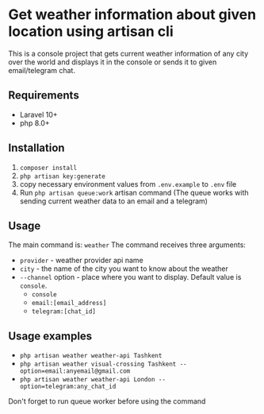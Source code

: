 # Get weather information about given location using artisan cli

This is a console project that gets current weather information of any city over the world and displays it in the console or sends it to given email/telegram chat.

## Requirements
* Laravel 10+
* php 8.0+

## Installation

1. `composer install`
2. `php artisan key:generate`
3. copy necessary environment values from `.env.example` to `.env` file
4. Run `php artisan queue:work` artisan command (The queue works with sending current weather data to an email and a telegram)

## Usage

The main command is: `weather`
The command receives three arguments: 
* `provider` - weather provider api name
* `city` - the name of the city you want to know about the weather
* `--channel` option - place where you want to display. Default value is `console`.
  * `console`
  * `email:[email_address]`
  * `telegram:[chat_id]`

## Usage examples

* `php artisan weather weather-api Tashkent`
* `php artisan weather visual-crossing Tashkent --option=email:anyemail@gmail.com`
* `php artisan weather weather-api London --option=telegram:any_chat_id`

Don't forget to run queue worker before using the command
